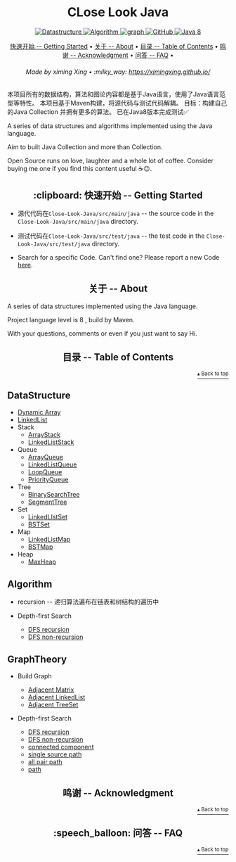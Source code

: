 <h1 id="close_look_java" align="center">CLose Look Java</h1>

<p align="center">
    <a href="#DataStructure">
        <img src="https://img.shields.io/badge/Content-Datastructure-orange" alt="Datastructure">
    </a>
    <a href="#Algorithm">
        <img src="https://img.shields.io/badge/Content-Algorithm-orange" alt="Algorithm">
    </a>
    <a href="#GraphTheory">
        <img src="https://img.shields.io/badge/Content-graph-orange" alt="graph">
    </a>
    <a href="http://www.apache.org/licenses/">
        <img src="https://img.shields.io/badge/license-Apache-blue" alt="GitHub">
    </a>
    <a href="https://www.oracle.com/technetwork/java/javase/downloads/index-jsp-138363.html">
        <img src="https://img.shields.io/badge/Java-8-blue" alt="Java 8">
    </a>
</p>
 
<p align="center">
    <a href="#clipboard-getting-started">快速开始 -- Getting Started</a> •
    <a href="#about">关于 -- About</a> •
    <a href="#table-of-contents">目录 -- Table of Contents</a> •
    <a href="#acknowledgment">鸣谢 -- Acknowledgment</a> •
    <a href="#speech_balloon-faq">问答 -- FAQ</a> •
</p>

<h6 align="center">Made by ximing Xing • :milky_way: 
<a href="https://ximingxing.github.io/">https://ximingxing.github.io/</a>
</h6>

本项目所有的数据结构，算法和图论内容都是基于Java语言，使用了Java语言范型等特性。
本项目基于Maven构建，将源代码与测试代码解耦。
目标：构建自己的Java Collection 并拥有更多的算法。
已在Java8版本完成测试✅

A series of data structures and algorithms implemented using the Java language.

Aim to built Java Collection and more than Collection.

Open Source runs on love, laughter and a whole lot of coffee. Consider buying me one if you find this content useful ☕️😉.

<h2 align="center">:clipboard: 快速开始 -- Getting Started</h2>

* 源代代码在`Close-Look-Java/src/main/java` -- the source code in the `Close-Look-Java/src/main/java` directory.

* 测试代码在`Close-Look-Java/src/test/java` -- the test code in the `Close-Look-Java/src/test/java` directory.

- Search for a specific Code. Can't find one? Please report a new Code [here](https://github.com/ximingxing/Close-Look-Java/issues).

<h2 align="center">关于 -- About</h2>

A series of data structures implemented using the Java language.

Project language level is 8 , build by Maven.

With your questions, comments or even if you just want to say Hi.

<h2 align="center">目录 -- Table of Contents</h2>
<p align="right"><a href="#close_look_java"><sup>▴ Back to top</sup></a></p>

## DataStructure

* [Dynamic Array](https://github.com/ximingxing/Close-Look-Java/blob/master/src/main/java/datastructure/array/Array.java)
* [LinkedList](https://github.com/ximingxing/Close-Look-Java/blob/master/src/main/java/datastructure/linkedlist/LinkedList.java)
* Stack
    * [ArrayStack](https://github.com/ximingxing/Close-Look-Java/blob/master/src/main/java/datastructure/stack/ArrayStack.java)
    * [LinkedListStack](https://github.com/ximingxing/Close-Look-Java/blob/master/src/main/java/datastructure/stack/LinkedListStack.java)
* Queue
    * [ArrayQueue](https://github.com/ximingxing/Close-Look-Java/blob/master/src/main/java/datastructure/queue/ArrayQueue.java)
    * [LinkedListQueue](https://github.com/ximingxing/Close-Look-Java/blob/master/src/main/java/datastructure/queue/LinkedListQueue.java)
    * [LoopQueue](https://github.com/ximingxing/Close-Look-Java/blob/master/src/main/java/datastructure/queue/LoopQueue.java)
    * [PriorityQueue](https://github.com/ximingxing/Close-Look-Java/blob/master/src/main/java/datastructure/heap/PriorityQueue.java)
* Tree
    * [BinarySearchTree](https://github.com/ximingxing/Close-Look-Java/blob/master/src/main/java/datastructure/tree/BST.java)
    * [SegmentTree](https://github.com/ximingxing/Close-Look-Java/blob/master/src/main/java/datastructure/tree/SegmentTree.java)
* Set
    * [LinkedLIstSet](https://github.com/ximingxing/Close-Look-Java/blob/master/src/main/java/datastructure/set/LinkedListSet.java)
    * [BSTSet](https://github.com/ximingxing/Close-Look-Java/blob/master/src/main/java/datastructure/set/BSTSet.java)
* Map
    * [LinkedListMap](https://github.com/ximingxing/Close-Look-Java/blob/master/src/main/java/datastructure/map/LinkedListMap.java)
    * [BSTMap](https://github.com/ximingxing/Close-Look-Java/blob/master/src/main/java/datastructure/map/BSTMap.java)
* Heap
    * [MaxHeap](https://github.com/ximingxing/Close-Look-Java/blob/master/src/main/java/datastructure/heap/MaxHeap.java)

## Algorithm

* recursion -- 递归算法遍布在链表和树结构的遍历中

* Depth-first Search
    * [DFS recursion](https://github.com/ximingxing/Close-Look-Java/blob/master/src/main/java/graph/dfs/GraphDFS.java)
    * [DFS non-recursion](https://github.com/ximingxing/Close-Look-Java/blob/master/src/main/java/graph/dfs/GraphDFSnr.java)

## GraphTheory

* Build Graph
    * [Adjacent Matrix](https://github.com/ximingxing/Close-Look-Java/blob/master/src/main/java/graph/basic/AdjMatrix.java)
    * [Adjacent LinkedList](https://github.com/ximingxing/Close-Look-Java/blob/master/src/main/java/graph/basic/AdjList.java)
    * [Adjacent TreeSet](https://github.com/ximingxing/Close-Look-Java/blob/master/src/main/java/graph/basic/AdjSet.java)
    
* Depth-first Search
    * [DFS recursion](https://github.com/ximingxing/Close-Look-Java/blob/master/src/main/java/graph/dfs/GraphDFS.java)
    * [DFS non-recursion](https://github.com/ximingxing/Close-Look-Java/blob/master/src/main/java/graph/dfs/GraphDFSnr.java)
    * [connected component](https://github.com/ximingxing/Close-Look-Java/blob/master/src/main/java/graph/dfs/ConnectedComponent.java)
    * [single source path](https://github.com/ximingxing/Close-Look-Java/blob/master/src/main/java/graph/dfs/SingleSourcePath.java)
    * [all pair path](https://github.com/ximingxing/Close-Look-Java/blob/master/src/main/java/graph/dfs/AllPairPath.java)
    * [path](https://github.com/ximingxing/Close-Look-Java/blob/master/src/main/java/graph/dfs/Path.java)

<h2 align="center">鸣谢 -- Acknowledgment</h2>
<p align="right"><a href="#close_look_java"><sup>▴ Back to top</sup></a></p>

<h2 align="center">:speech_balloon: 问答 -- FAQ</h2>
<p align="right"><a href="#close_look_java"><sup>▴ Back to top</sup></a></p>
